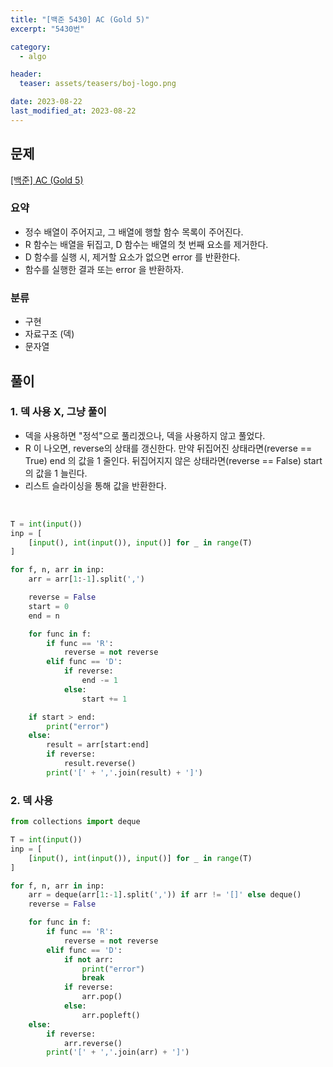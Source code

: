 ```yaml
---
title: "[백준 5430] AC (Gold 5)"
excerpt: "5430번"

category:
  - algo

header:
  teaser: assets/teasers/boj-logo.png

date: 2023-08-22
last_modified_at: 2023-08-22
---
```


## 문제

[[백준] AC (Gold 5)](https://www.acmicpc.net/problem/5430)

### 요약

- 정수 배열이 주어지고, 그 배열에 행할 함수 목록이 주어진다.
- R 함수는 배열을 뒤집고, D 함수는 배열의 첫 번째 요소를 제거한다.
- D 함수를 실행 시, 제거할 요소가 없으면 error 를 반환한다.
- 함수를 실행한 결과 또는 error 을 반환하자.

### 분류

- 구현
- 자료구조 (덱)
- 문자열

## 풀이

### 1. 덱 사용 X, 그냥 풀이

- 덱을 사용하면 "정석"으로 풀리겠으나, 덱을 사용하지 않고 풀었다.
- R 이 나오면, reverse의 상태를 갱신한다. 만약 뒤집어진 상태라면(reverse == True) end 의 값을 1 줄인다. 뒤집어지지 않은 상태라면(reverse == False) start의 값을 1 늘린다.
- 리스트 슬라이싱을 통해 값을 반환한다.

<br>

```python
T = int(input())
inp = [
    [input(), int(input()), input()] for _ in range(T)
]

for f, n, arr in inp:
    arr = arr[1:-1].split(',')

    reverse = False
    start = 0
    end = n

    for func in f:
        if func == 'R':
            reverse = not reverse
        elif func == 'D':
            if reverse:
                end -= 1
            else:
                start += 1

    if start > end:
        print("error")
    else:
        result = arr[start:end]
        if reverse:
            result.reverse()
        print('[' + ','.join(result) + ']')
```

### 2. 덱 사용

```python
from collections import deque

T = int(input())
inp = [
    [input(), int(input()), input()] for _ in range(T)
]

for f, n, arr in inp:
    arr = deque(arr[1:-1].split(',')) if arr != '[]' else deque()
    reverse = False

    for func in f:
        if func == 'R':
            reverse = not reverse
        elif func == 'D':
            if not arr:
                print("error")
                break
            if reverse:
                arr.pop()
            else:
                arr.popleft()
    else:
        if reverse:
            arr.reverse()
        print('[' + ','.join(arr) + ']')

```
